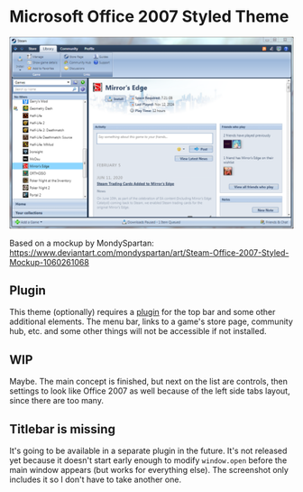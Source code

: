 # Microsoft Office 2007 Styled Theme

![Preview](./assets/preview/main-window.png)

Based on a mockup by MondySpartan: https://www.deviantart.com/mondyspartan/art/Steam-Office-2007-Styled-Mockup-1060261068

## Plugin

This theme (optionally) requires a [plugin](https://steambrew.app/plugin?id=dc691b7d877b) for the top bar and some other additional elements. The menu bar, links to a game's store page, community hub, etc. and some other things will not be accessible if not installed.

## WIP

Maybe. The main concept is finished, but next on the list are controls, then settings to look like Office 2007 as well because of the left side tabs layout, since there are too many.

## Titlebar is missing

It's going to be available in a separate plugin in the future. It's not released yet because it doesn't start early enough to modify `window.open` before the main window appears (but works for everything else). The screenshot only includes it so I don't have to take another one.
